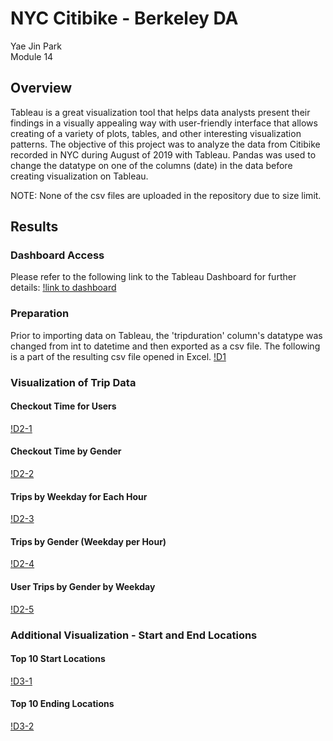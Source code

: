 # NYC Citibike - Berkeley DA
Yae Jin Park\
Module 14

## Overview
Tableau is a great visualization tool that helps data analysts present their findings in a visually appealing way with user-friendly interface that allows creating of a variety of plots, tables, and other interesting visualization patterns. The objective of this project was to analyze the data from Citibike recorded in NYC during August of 2019 with Tableau. Pandas was used to change the datatype on one of the columns (date) in the data before creating visualization on Tableau.

NOTE: None of the csv files are uploaded in the repository due to size limit.

## Results
### Dashboard Access
Please refer to the following link to the Tableau Dashboard for further details: 
[!link to dashboard](https://public.tableau.com/shared/65GT93RGJ?:display_count=n&:origin=viz_share_link)

### Preparation
Prior to importing data on Tableau, the 'tripduration' column's datatype was changed from int to datetime and then exported as a csv file. The following is a part of the resulting csv file opened in Excel.
[!D1](https://github.com/yaejinpark/citibike/blob/main/resources/d1_converted_tripdata.png)

### Visualization of Trip Data

#### Checkout Time for Users
[!D2-1](https://github.com/yaejinpark/citibike/blob/main/resources/d2_1_checkout_times_for_users.png)

#### Checkout Time by Gender
[!D2-2](https://github.com/yaejinpark/citibike/blob/main/resources/d2_2_checkout_time_by_gender.png)

#### Trips by Weekday for Each Hour
[!D2-3](https://github.com/yaejinpark/citibike/blob/main/resources/d2_3_trips_by_weekday_each_hour.png)

#### Trips by Gender (Weekday per Hour)
[!D2-4](https://github.com/yaejinpark/citibike/blob/main/resources/d2_4_trips_by_gender_weekday_each_hour.png)

#### User Trips by Gender by Weekday
[!D2-5](https://github.com/yaejinpark/citibike/blob/main/resources/d2_5_trips_by_gender_by_weekday.png)

### Additional Visualization - Start and End Locations

#### Top 10 Start Locations
[!D3-1](https://github.com/yaejinpark/citibike/blob/main/resources/d3_1_top_starting_loc.png)

#### Top 10 Ending Locations
[!D3-2](https://github.com/yaejinpark/citibike/blob/main/resources/d3_2_top_ending_loc.png)